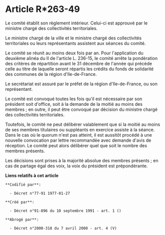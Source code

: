 # Article R*263-49

Le comité établit son règlement intérieur. Celui-ci est approuvé par le ministre chargé des collectivités territoriales.

Le ministre chargé de la ville et le ministre chargé des collectivités territoriales ou leurs représentants assistent aux
séances du comité.

Le comité se réunit au moins deux fois par an. Pour l'application du deuxième alinéa du II de l'article L. 236-15, le comité
arrête la pondération des critères de répartition avant le 31 décembre de l'année qui précède celle au titre de laquelle
seront répartis les crédits du fonds de solidarité des communes de la région d'Ile-de-France.

Le secrétariat est assuré par le préfet de la région d'Ile-de-France, ou son représentant.

Le comité est convoqué toutes les fois qu'il est nécessaire par son président soit d'office, soit à la demande de la moitié
au moins des membres ; en outre, il peut être convoqué par décision du ministre chargé des collectivités territoriales.

Toutefois, le comité ne peut délibérer valablement que si la moitié au moins de ses membres titulaires ou suppléants en
exercice assiste à la séance. Dans le cas où le quorum n'est pas atteint, il est aussitôt procédé à une nouvelle convocation
par lettre recommandée avec demande d'avis de réception. Le comité peut alors délibérer quel que soit le nombre des membres
présents.

Les décisions sont prises à la majorité absolue des membres présents ; en cas de partage égal des voix, la voix du président
est prépondérante.

**Liens relatifs à cet article**

	**Codifié par**:

	  - Décret n°77-91 1977-01-27

	**Créé par**:

	  - Décret n°91-896 du 10 septembre 1991 - art. 1 ()

	**Abrogé par**:

	  - Décret n°2000-318 du 7 avril 2000 - art. 4 (V)
